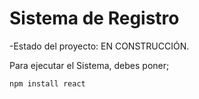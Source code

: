 <h1> Sistema de Registro </h1>  

-Estado del proyecto: EN CONSTRUCCIÓN.

Para ejecutar el Sistema, debes poner;

```npm install react```

